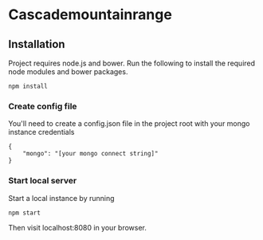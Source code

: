# Cascademountainrange

## Installation
Project requires node.js and bower.  Run the following to install the required node modules and bower packages.
```
npm install
```

### Create config file
You'll need to create a config.json file in the project root with your mongo instance credentials
```
{
    "mongo": "[your mongo connect string]"
}
```

### Start local server
Start a local instance by running 
```
npm start
``` 
Then visit localhost:8080 in your browser.

